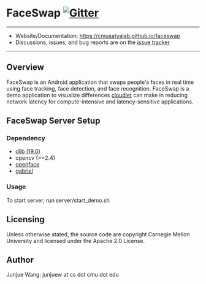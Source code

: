 # FaceSwap [![Gitter](https://badges.gitter.im/cmusatyalab/faceswap.svg)](https://gitter.im/cmusatyalab/faceswap?utm_source=badge&utm_medium=badge&utm_campaign=pr-badge&utm_content=badge)

---

+ Website/Documentation: https://cmusatyalab.github.io/faceswap
+ Discussions, issues, and bug reports are on the
  [issue tracker](https://github.com/cmusatyalab/faceswap/issues)

---

## Overview ##
FaceSwap is an Android application that swaps people's faces in real time using face tracking, face detection, and face recognition.
FaceSwap is a demo application to visualize differences [cloudlet](http://elijah.cs.cmu.edu/) can make in reducing network latency for compute-intensive and latency-sensitive applications.

## FaceSwap Server Setup ##
### Dependency ###

* [dlib (19.0)](https://github.com/davisking/dlib/releases/tag/v19.0)
* opencv (>=2.4)
* [openface](https://github.com/cmusatyalab/openface/releases/tag/0.2.1)
* [gabriel](https://github.com/cmusatyalab/gabriel/releases/tag/mobisys2016submission)

### Usage ###
To start server, run server/start_demo.sh

## Licensing ##
Unless otherwise stated, the source code are copyright Carnegie Mellon University and licensed under the Apache 2.0 License.

## Author ##
Junjue Wang: junjuew at cs dot cmu dot edu
